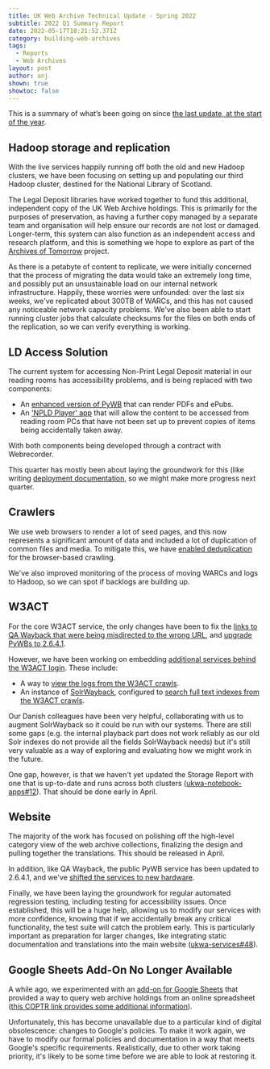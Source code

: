 ```yaml
---
title: UK Web Archive Technical Update - Spring 2022
subtitle: 2022 Q1 Summary Report
date: 2022-05-17T18:21:52.371Z
category: building-web-archives
tags:
  - Reports
  - Web Archives
layout: post
author: anj
shown: true
showtoc: false
---
```

This is a summary of what’s been going on since [the last update, at the start of the year](https://blogs.bl.uk/webarchive/2022/01/ukwa-2021-technical-update.html).

## Hadoop storage and replication

With the live services happily running off both the old and new Hadoop clusters, we have been focusing on setting up and populating our third Hadoop cluster, destined for the National Library of Scotland.

The Legal Deposit libraries have worked together to fund this additional, independent copy of the UK Web Archive holdings. This is primarily for the purposes of preservation, as having a further copy managed by a separate team and organisation will help ensure our records are not lost or damaged.  Longer-term, this system can also function as an independent access and research platform, and this is something we hope to explore as part of the [Archives of Tomorrow](https://www.nls.uk/about-us/working-with-others/archive-of-tomorrow/) project.

As there is a petabyte of content to replicate, we were initially concerned that the process of migrating the data would take an extremely long time, and possibly put an unsustainable load on our internal network infrastructure. Happily, these worries were unfounded: over the last six weeks, we've replicated about 300TB of WARCs, and this has not caused any noticeable network capacity problems. We've also been able to start running cluster jobs that calculate checksums for the files on both ends of the replication, so we can verify everything is working.

## LD Access Solution

The current system for accessing Non-Print Legal Deposit material in our reading rooms has accessibility problems, and is being replaced with two components:

- An [enhanced version of PyWB](https://github.com/ukwa/ukwa-pywb/issues/74) that can render PDFs and ePubs.
- An ['NPLD Player' app](https://github.com/ukwa/npld-player) that will allow the content to be accessed from reading room PCs that have not been set up to prevent copies of items being accidentally taken away.

With both components being developed through a contract with Webrecorder.

This quarter has mostly been about laying the groundwork for this (like writing [deployment documentation](https://github.com/ukwa/ukwa-services/tree/master/access/rrwb#readme), so we might make more progress next quarter.


## Crawlers

We use web browsers to render a lot of seed pages, and this now represents a significant amount of data and included a lot of duplication of common files and media. To mitigate this, we have [enabled deduplication](https://github.com/ukwa/ukwa-services/issues/55) for the browser-based crawling.

We've also improved monitoring of the process of moving WARCs and logs to Hadoop, so we can spot if backlogs are building up.

## W3ACT

For the core W3ACT service, the only changes have been to fix the [links to QA Wayback that were being misdirected to the wrong URL](https://github.com/ukwa/w3act/issues/664), and [upgrade PyWBs to 2.6.4.1](https://github.com/ukwa/ukwa-services/issues/75).

However, we have been working on embedding [additional services behind the W3ACT login](https://github.com/ukwa/ukwa-services/issues/39). These include:

 - A way to [view the logs from the W3ACT crawls](https://www.webarchive.org.uk/act/grafana/d/67xk-317z/recent-crawler-activity?orgId=1&refresh=1m).
 - An instance of [SolrWayback](https://github.com/netarchivesuite/solrwayback/), configured to [search full text indexes from the W3ACT crawls](https://www.webarchive.org.uk/act/solrwayback/).

Our Danish colleagues have been very helpful, collaborating with us to augment SolrWayback so it could be run with our systems.  There are still some gaps (e.g. the internal playback part does not work reliably as our old Solr indexes do not provide all the fields SolrWayback needs) but it's still very valuable as a way of exploring and evaluating how we might work in the future.

One gap, however, is that we haven't yet updated the Storage Report with one that is up-to-date and runs across both clusters ([ukwa-notebook-apps#12](https://github.com/ukwa/ukwa-notebook-apps/issues/12)). That should be done early in April.


## Website

The majority of the work has focused on polishing off the high-level category view of the web archive collections, finalizing the design and pulling together the translations. This should be released in April.

In addition, like QA Wayback, the public PyWB service has been updated to 2.6.4.1, and we've [shifted the services to new hardware](https://github.com/ukwa/ukwa-services/issues/58).

Finally, we have been laying the groundwork for regular automated regression testing, including testing for accessibility issues.  Once established, this will be a huge help, allowing us to modify our services with more confidence, knowing that if we accidentally break any critical functionality, the test suite will catch the problem early. This is particularly important as preparation for larger changes, like integrating static documentation and translations into the main website ([ukwa-services#48](https://github.com/ukwa/ukwa-services/pull/48)).

## Google Sheets Add-On No Longer Available

A while ago, we experimented with an [add-on for Google Sheets](https://github.com/ukwa/ukwa-gsheets-utils)  that provided a way to query web archive holdings from an online spreadsheet ([this COPTR link provides some additional information](https://coptr.digipres.org/index.php/UKWA_GSuite_Add-On)).

Unfortunately, this has become unavailable due to a particular kind of digital obsolescence: changes to Google's policies.  To make it work again, we have to modify our formal policies and documentation in a way that meets Google's specific requirements. Realistically, due to other work taking priority, it's likely to be some time before we are able to look at restoring it.